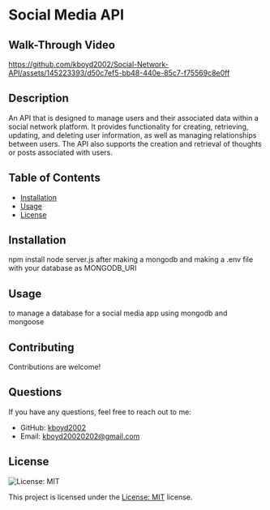 # Social Media API

## Walk-Through Video


https://github.com/kboyd2002/Social-Network-API/assets/145223393/d50c7ef5-bb48-440e-85c7-f75569c8e0ff



## Description
An API that is designed to manage users and their associated data within a social network platform. It provides functionality for creating, retrieving, updating, and deleting user information, as well as managing relationships between users. The API also supports the creation and retrieval of thoughts or posts associated with users.

## Table of Contents
- [Installation](#installation)
- [Usage](#usage)
- [License](#license)

## Installation
npm install	node server.js after making a mongodb and making a .env file with your database as MONGODB_URI

## Usage
to manage a database for a social media app using mongodb and mongoose


## Contributing
Contributions are welcome!

## Questions
If you have any questions, feel free to reach out to me:
- GitHub: [kboyd2002](https://github.com/kboyd2002)
- Email: kboyd20020202@gmail.com


## License

![License: MIT](https://img.shields.io/badge/License-MIT-yellow.svg)

This project is licensed under the [License: MIT](https://opensource.org/licenses/MIT) license.

 
